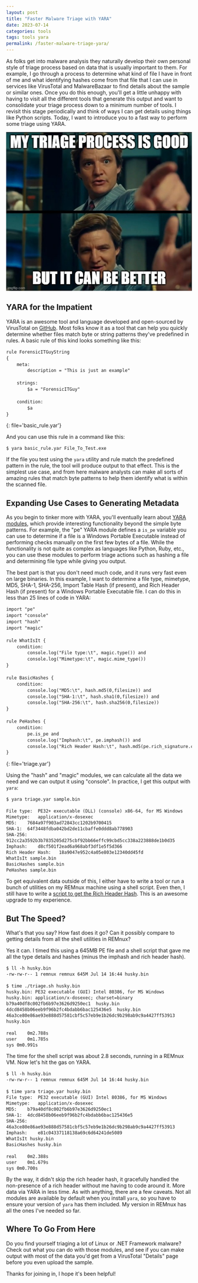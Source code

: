 ```yaml
---
layout: post
title: "Faster Malware Triage with YARA"
date: 2023-07-14
categories: tools
tags: tools yara
permalink: /faster-malware-triage-yara/
---
```


As folks get into malware analysis they naturally develop their own personal style of triage process based on data that is usually important to them. For example, I go through a process to determine what kind of file I have in front of me and what identifying hashes come from that file that I can use in services like VirusTotal and MalwareBazaar to find details about the sample or similar ones. Once you do this enough, you'll get a little unhappy with having to visit all the different tools that generate this output and want to consolidate your triage process down to a minimum number of tools. I revisit this stage periodically and think of ways I can get details using things like Python scripts. Today, I want to introduce you to a fast way to perform some triage using YARA.

![My Triage Process is Good But it Can Be Better](/assets/images/faster-malware-triage-yara/CanBeBetter.jpg)

## YARA for the Impatient

YARA is an awesome tool and language developed and open-sourced by VirusTotal on [GitHub](https://github.com/VirusTotal/yara). Most folks know it as a tool that can help you quickly determine whether files match byte or string patterns they've predefined in rules. A basic rule of this kind looks something like this:

```txt
rule ForensicITGuyString
{
    meta:
        description = "This is just an example"

    strings:
        $a = "ForensicITGuy"

    condition:
        $a
}
```
{: file='basic_rule.yar'}

And you can use this rule in a command like this:

```console
$ yara basic_rule.yar File_To_Test.exe
```

If the file you test using the `yara` utility and rule match the predefined pattern in the rule, the tool will produce output to that effect. This is the simplest use case, and from here malware analysts can make all sorts of amazing rules that match byte patterns to help them identify what is within the scanned file.

## Expanding Use Cases to Generating Metadata

As you begin to tinker more with YARA, you'll eventually learn about [YARA modules](https://yara.readthedocs.io/en/stable/modules.html), which provide interesting functionality beyond the simple byte patterns. For example, the "pe" YARA module defines a `is_pe` variable you can use to determine if a file is a Windows Portable Executable instead of performing checks manually on the first few bytes of a file. While the functionality is not quite as complex as languages like Python, Ruby, etc., you can use these modules to perform triage actions such as hashing a file and determining file type while giving you output. 

The best part is that you don't need much code, and it runs very fast even on large binaries. In this example, I want to determine a file type, mimetype, MD5, SHA-1, SHA-256, Import Table Hash (if present), and Rich Header Hash (if present) for a Windows Portable Executable file. I can do this in less than 25 lines of code in YARA:

```txt
import "pe"
import "console"
import "hash"
import "magic"

rule WhatIsIt {
    condition:
        console.log("File type:\t", magic.type()) and
        console.log("Mimetype:\t", magic.mime_type())        
}

rule BasicHashes {
    condition:
        console.log("MD5:\t", hash.md5(0,filesize)) and
        console.log("SHA-1:\t", hash.sha1(0,filesize)) and
        console.log("SHA-256:\t", hash.sha256(0,filesize))
}

rule PeHashes {
    condition:
        pe.is_pe and
        console.log("Imphash:\t", pe.imphash()) and
        console.log("Rich Header Hash:\t", hash.md5(pe.rich_signature.clear_data))
}
```
{: file='triage.yar'}

Using the "hash" and "magic" modules, we can calculate all the data we need and we can output it using "console". In practice, I get this output with `yara`:

```console
$ yara triage.yar sample.bin

File type:	PE32+ executable (DLL) (console) x86-64, for MS Windows
Mimetype:	application/x-dosexec
MD5:	7684a97f903ad72843cc1202b9700415
SHA-1:	64f3448fdba042bd2de11cbaffe0ddd8ab778903
SHA-256:	912cc2a3592b3b7835205d275cbf92bb66effc99cbd5cc338a223888de1b0d35
Imphash:	d8cf501f2ead6a968abf3df1e5f5d366
Rich Header Hash:	18a9047e952c4a05e803e12340dd45fd
WhatIsIt sample.bin
BasicHashes sample.bin
PeHashes sample.bin
```

To get equivalent data outside of this, I either have to write a tool or run a bunch of utilities on my REMnux machine using a shell script. Even then, I still have to write a [script to get the Rich Header Hash](https://github.com/ForensicITGuy/rhh-md5). This is an awesome upgrade to my experience.

## But The Speed?

What's that you say? How fast does it go? Can it possibly compare to getting details from all the shell utilities in REMnux? 

Yes it can. I timed this using a 645MB PE file and a shell script that gave me all the type details and hashes (minus the imphash and rich header hash).

```console
$ ll -h husky.bin 
-rw-rw-r-- 1 remnux remnux 645M Jul 14 16:44 husky.bin

$ time ./triage.sh husky.bin 
husky.bin: PE32 executable (GUI) Intel 80386, for MS Windows
husky.bin: application/x-dosexec; charset=binary
b79a40df8c002fb6b97e3626d9250ec1  husky.bin
4dcd8458b06eeb9f96b2fc4bdabb6bac125436e5  husky.bin
46a3ce80e86ae93e888d57581cbf5c57eb9e1b26dc9b298ab9c9a4427ff53913  husky.bin

real	0m2.788s
user	0m1.785s
sys	0m0.991s
```

The time for the shell script was about 2.8 seconds, running in a REMnux VM. Now let's hit the gas on YARA.

```console
$ ll -h husky.bin 
-rw-rw-r-- 1 remnux remnux 645M Jul 14 16:44 husky.bin

$ time yara triage.yar husky.bin 
File type:	PE32 executable (GUI) Intel 80386, for MS Windows
Mimetype:	application/x-dosexec
MD5:	b79a40df8c002fb6b97e3626d9250ec1
SHA-1:	4dcd8458b06eeb9f96b2fc4bdabb6bac125436e5
SHA-256:	46a3ce80e86ae93e888d57581cbf5c57eb9e1b26dc9b298ab9c9a4427ff53913
Imphash:	e81c04337118138a69c6d64241de5089
WhatIsIt husky.bin
BasicHashes husky.bin

real	0m2.388s
user	0m1.679s
sys	0m0.700s
```

By the way, it didn't skip the rich header hash, it gracefully handled the non-presence of a rich header without me having to code around it. More data via YARA in less time. As with anything, there are a few caveats. Not all modules are available by default when you install `yara`, so you have to ensure your version of `yara` has them included. My version in REMnux has all the ones I've needed so far.

## Where To Go From Here

Do you find yourself triaging a lot of Linux or .NET Framework malware? Check out what you can do with those modules, and see if you can make output with most of the data you'd get from a VirusTotal "Details" page before you even upload the sample.

Thanks for joining in, I hope it's been helpful!